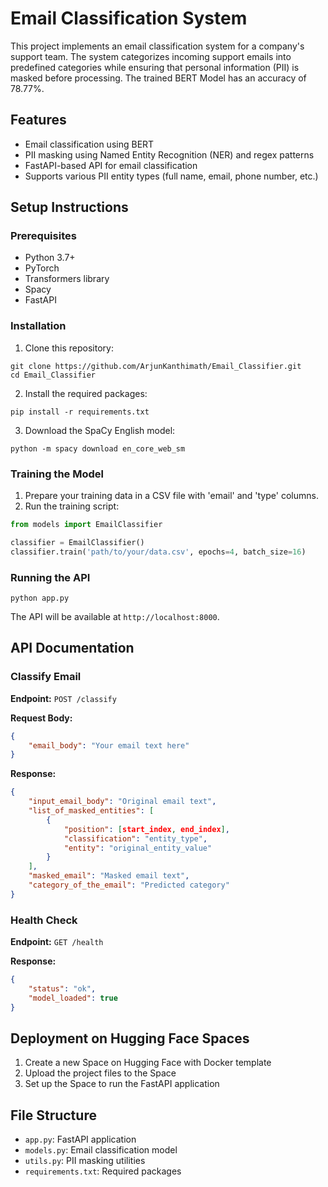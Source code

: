 # Email Classification System

This project implements an email classification system for a company's support team. The system categorizes incoming support emails into predefined categories while ensuring that personal information (PII) is masked before processing. The trained BERT Model has an accuracy of 78.77%.

## Features

- Email classification using BERT
- PII masking using Named Entity Recognition (NER) and regex patterns
- FastAPI-based API for email classification
- Supports various PII entity types (full name, email, phone number, etc.)

## Setup Instructions

### Prerequisites

- Python 3.7+
- PyTorch
- Transformers library
- Spacy
- FastAPI

### Installation

1. Clone this repository:
```
git clone https://github.com/ArjunKanthimath/Email_Classifier.git
cd Email_Classifier
```

2. Install the required packages:
```
pip install -r requirements.txt
```

3. Download the SpaCy English model:
```
python -m spacy download en_core_web_sm
```

### Training the Model

1. Prepare your training data in a CSV file with 'email' and 'type' columns.
2. Run the training script:
```python
from models import EmailClassifier

classifier = EmailClassifier()
classifier.train('path/to/your/data.csv', epochs=4, batch_size=16)
```

### Running the API

```
python app.py
```

The API will be available at `http://localhost:8000`.

## API Documentation

### Classify Email

**Endpoint:** `POST /classify`

**Request Body:**
```json
{
    "email_body": "Your email text here"
}
```

**Response:**
```json
{
    "input_email_body": "Original email text",
    "list_of_masked_entities": [
        {
            "position": [start_index, end_index],
            "classification": "entity_type",
            "entity": "original_entity_value"
        }
    ],
    "masked_email": "Masked email text",
    "category_of_the_email": "Predicted category"
}
```

### Health Check

**Endpoint:** `GET /health`

**Response:**
```json
{
    "status": "ok",
    "model_loaded": true
}
```

## Deployment on Hugging Face Spaces

1. Create a new Space on Hugging Face with Docker template
2. Upload the project files to the Space
3. Set up the Space to run the FastAPI application

## File Structure

- `app.py`: FastAPI application
- `models.py`: Email classification model
- `utils.py`: PII masking utilities
- `requirements.txt`: Required packages
